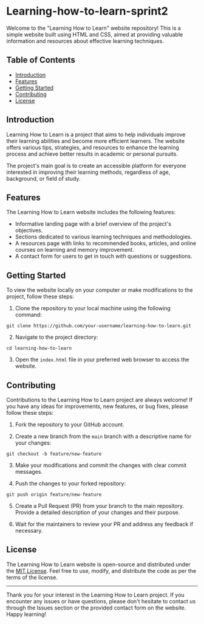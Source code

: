 # Learning-how-to-learn-sprint2

Welcome to the "Learning How to Learn" website repository! This is a simple website built using HTML and CSS, aimed at providing valuable information and resources about effective learning techniques.

## Table of Contents

- [Introduction](#introduction)
- [Features](#features)
- [Getting Started](#getting-started)
- [Contributing](#contributing)
- [License](#license)

## Introduction

Learning How to Learn is a project that aims to help individuals improve their learning abilities and become more efficient learners. The website offers various tips, strategies, and resources to enhance the learning process and achieve better results in academic or personal pursuits.

The project's main goal is to create an accessible platform for everyone interested in improving their learning methods, regardless of age, background, or field of study.

## Features

The Learning How to Learn website includes the following features:

- Informative landing page with a brief overview of the project's objectives.
- Sections dedicated to various learning techniques and methodologies.
- A resources page with links to recommended books, articles, and online courses on learning and memory improvement.
- A contact form for users to get in touch with questions or suggestions.

## Getting Started

To view the website locally on your computer or make modifications to the project, follow these steps:

1. Clone the repository to your local machine using the following command:

```
git clone https://github.com/your-username/learning-how-to-learn.git
```

2. Navigate to the project directory:

```cd learning-how-to-learn```

3. Open the `index.html` file in your preferred web browser to access the website.

## Contributing

Contributions to the Learning How to Learn project are always welcome! If you have any ideas for improvements, new features, or bug fixes, please follow these steps:

1. Fork the repository to your GitHub account.

2. Create a new branch from the `main` branch with a descriptive name for your changes:

```git checkout -b feature/new-feature```

3. Make your modifications and commit the changes with clear commit messages.

4. Push the changes to your forked repository:

```git push origin feature/new-feature```

5. Create a Pull Request (PR) from your branch to the main repository. Provide a detailed description of your changes and their purpose.

6. Wait for the maintainers to review your PR and address any feedback if necessary.

## License

The Learning How to Learn website is open-source and distributed under the [MIT License](LICENSE). Feel free to use, modify, and distribute the code as per the terms of the license.

---

Thank you for your interest in the Learning How to Learn project. If you encounter any issues or have questions, please don't hesitate to contact us through the Issues section or the provided contact form on the website. Happy learning!

